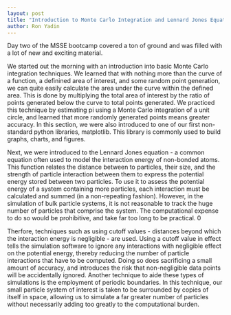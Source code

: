```yaml
---
layout: post
title: "Introduction to Monte Carlo Integration and Lennard Jones Equation"
author: Ron Yadin
---
```



Day two of the MSSE bootcamp covered a ton of ground and was filled with a lot of new and exciting material. 

We started out the morning with an introduction into basic Monte Carlo integration techniques. We learned that with nothing more than the curve of a function, a definined area of interest, and some random point generation, we can quite easily calculate the area under the curve within the defined area. This is done by multiplying the total area of interest by the ratio of points generated below the curve to total points generated. We practiced this technique by estimating pi using a Monte Carlo integration of a unit circle, and learned that more randomly generated points means greater accuracy. In this section, we were also introduced to one of our first non-standard python libraries, matplotlib. This library is commonly used to build graphs, charts, and figures. 

Next, we were introduced to the Lennard Jones equation - a common equation often used to model the interaction energy of non-bonded atoms. This function relates the distance between to particles, their size, and the strength of particle interaction between them to express the potential energy stored between two particles. To use it to assess the potential energy of a system containing more particles, each interaction must be calculated and summed (in a non-repeating fashion). However, in the simulation of bulk particle systems, it is not reasonable to track the huge number of particles that comprise the system. The computational expense to do so would be prohibitive, and take far too long to be practical. 0

Therfore, techniques such as using cutoff values - distances beyond which the interaction energy is negligible - are used. Using a cutoff value in effect tells the simulation software to ignore any interactions with negligible effect on the potential energy, thereby reducing the number of particle interactions that have to be computed. Doing so does sacrificing a small amount of accuracy, and introduces the risk that non-negligible data points will be accidentally ignored. Another technique to aide these types of simulations is the employment of periodic boundaries. In this technique, our small particle system of interest is taken to be surrounded by copies of itself in space, allowing us to simulate a far greater number of particles without necessarily adding too greatly to the computational burden. 
